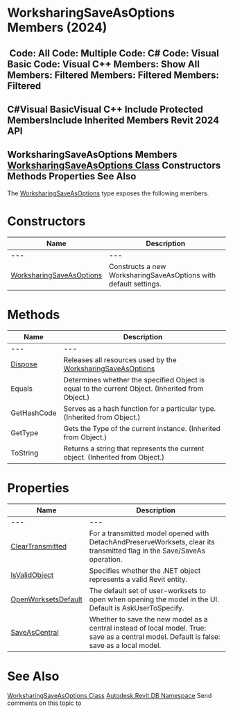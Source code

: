 # WorksharingSaveAsOptions Members (2024)

﻿
 Code: All Code: Multiple Code: C# Code: Visual Basic Code: Visual C++  Members: Show All Members: Filtered Members: Filtered Members: Filtered   
---  
C#Visual BasicVisual C++
Include Protected MembersInclude Inherited Members
Revit 2024 API  
---  
WorksharingSaveAsOptions Members  
[WorksharingSaveAsOptions Class](b213ac5b-8453-abb7-9853-4861ce8b189f.md "WorksharingSaveAsOptions Class") Constructors Methods Properties See Also  
---  
The [WorksharingSaveAsOptions](b213ac5b-8453-abb7-9853-4861ce8b189f.md "WorksharingSaveAsOptions Class") type exposes the following members.
# Constructors
| Name | Description |
| --- | --- |
| --- | --- | --- |
| [WorksharingSaveAsOptions](56c84ce4-6655-8ff2-aa55-461ed87145eb.md "WorksharingSaveAsOptions Constructor") | Constructs a new WorksharingSaveAsOptions with default settings. |

# Methods
| Name | Description |
| --- | --- |
| --- | --- | --- |
| [Dispose](22a98c6d-213b-8ab9-b270-b83d42c792b6.md "Dispose Method") | Releases all resources used by the [WorksharingSaveAsOptions](b213ac5b-8453-abb7-9853-4861ce8b189f.md "WorksharingSaveAsOptions Class") |
| Equals | Determines whether the specified Object is equal to the current Object. (Inherited from Object.) |
| GetHashCode | Serves as a hash function for a particular type.  (Inherited from Object.) |
| GetType | Gets the Type of the current instance. (Inherited from Object.) |
| ToString | Returns a string that represents the current object. (Inherited from Object.) |

# Properties
| Name | Description |
| --- | --- |
| --- | --- | --- |
| [ClearTransmitted](0289f8a9-1156-868f-6fcc-5ccf7c38fb23.md "ClearTransmitted Property") | For a transmitted model opened with DetachAndPreserveWorksets, clear its transmitted flag in the Save/SaveAs operation. |
| [IsValidObject](984194d4-ac5b-2b32-9c27-5b31c8956b7e.md "IsValidObject Property") | Specifies whether the .NET object represents a valid Revit entity. |
| [OpenWorksetsDefault](a22a67ee-b8ad-68d4-e055-6dcf69443c0a.md "OpenWorksetsDefault Property") | The default set of user-worksets to open when opening the model in the UI. Default is AskUserToSpecify. |
| [SaveAsCentral](f0b5d969-3e86-b433-e2f8-a01292738c85.md "SaveAsCentral Property") | Whether to save the new model as a central instead of local model. True: save as a central model. Default is false: save as a local model. |

# See Also
[WorksharingSaveAsOptions Class](b213ac5b-8453-abb7-9853-4861ce8b189f.md "WorksharingSaveAsOptions Class")
[Autodesk.Revit.DB Namespace](87546ba7-461b-c646-cbb1-2cb8f5bff8b2.md "Autodesk.Revit.DB Namespace")
Send comments on this topic to 
